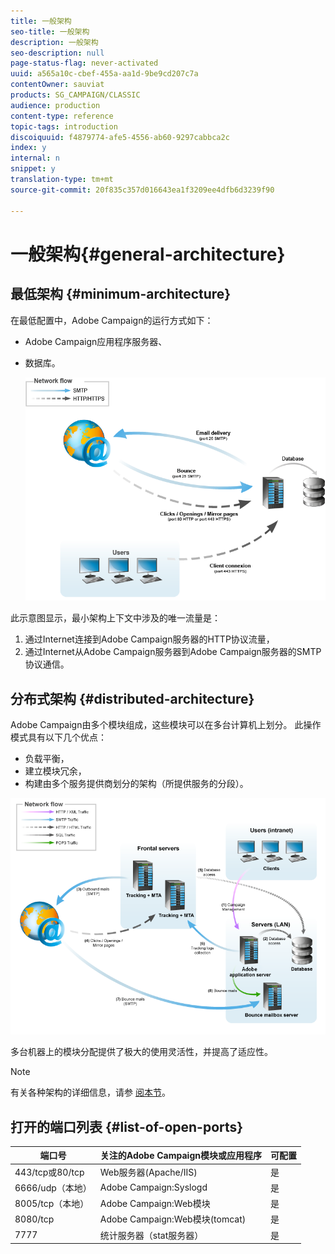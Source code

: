 ```yaml
---
title: 一般架构
seo-title: 一般架构
description: 一般架构
seo-description: null
page-status-flag: never-activated
uuid: a565a10c-cbef-455a-aa1d-9be9cd207c7a
contentOwner: sauviat
products: SG_CAMPAIGN/CLASSIC
audience: production
content-type: reference
topic-tags: introduction
discoiquuid: f4879774-afe5-4556-ab60-9297cabbca2c
index: y
internal: n
snippet: y
translation-type: tm+mt
source-git-commit: 20f835c357d016643ea1f3209ee4dfb6d3239f90

---
```



# 一般架构{#general-architecture}

## 最低架构 {#minimum-architecture}

在最低配置中，Adobe Campaign的运行方式如下：

* Adobe Campaign应用程序服务器、
* 数据库。

   ![](assets/formation_exploitation.png)

此示意图显示，最小架构上下文中涉及的唯一流量是：

1. 通过Internet连接到Adobe Campaign服务器的HTTP协议流量，
1. 通过Internet从Adobe Campaign服务器到Adobe Campaign服务器的SMTP协议通信。

## 分布式架构 {#distributed-architecture}

Adobe Campaign由多个模块组成，这些模块可以在多台计算机上划分。 此操作模式具有以下几个优点：

* 负载平衡，
* 建立模块冗余，
* 构建由多个服务提供商划分的架构（所提供服务的分段）。

![](assets/architecturerepartie.png)

多台机器上的模块分配提供了极大的使用灵活性，并提高了适应性。

>[!NOTE]
>
>有关各种架构的详细信息，请参 [阅本节](../../installation/using/general-architecture.md)。

## 打开的端口列表 {#list-of-open-ports}

| 端口号 | 关注的Adobe Campaign模块或应用程序 | 可配置 |
|---|---|---|
| 443/tcp或80/tcp | Web服务器(Apache/IIS) | 是 |
| 6666/udp（本地） | Adobe Campaign:Syslogd | 是 |
| 8005/tcp（本地） | Adobe Campaign:Web模块 | 是 |
| 8080/tcp | Adobe Campaign:Web模块(tomcat) | 是 |
| 7777 | 统计服务器（stat服务器） | 是 |

